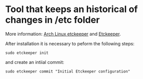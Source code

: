 # Tool that keeps an historical of changes in /etc folder

More information: [Arch Linux etckeeper](https://wiki.archlinux.org/title/etckeeper) and [Etckeeper](https://etckeeper.branchable.com/).

After installation it is necessary to peform the following steps:

```
sudo etckeeper init
```

and create an intiial commit:

``` 
sudo etckeeper commit "Initial Etckeeper configuration"
```
